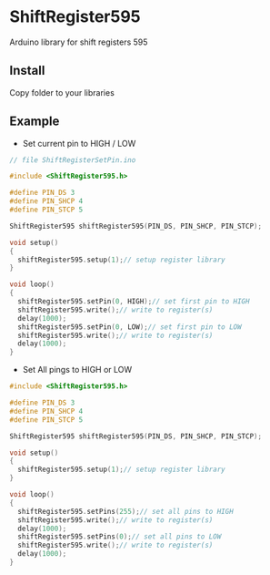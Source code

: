 # ShiftRegister595 #

Arduino library for shift registers 595

## Install ##

Copy folder to your libraries

## Example ##

- Set current pin to HIGH / LOW

```cpp
// file ShiftRegisterSetPin.ino

#include <ShiftRegister595.h>

#define PIN_DS 3
#define PIN_SHCP 4
#define PIN_STCP 5

ShiftRegister595 shiftRegister595(PIN_DS, PIN_SHCP, PIN_STCP);

void setup()
{
  shiftRegister595.setup(1);// setup register library
}

void loop()
{	
  shiftRegister595.setPin(0, HIGH);// set first pin to HIGH
  shiftRegister595.write();// write to register(s)
  delay(1000);
  shiftRegister595.setPin(0, LOW);// set first pin to LOW
  shiftRegister595.write();// write to register(s)
  delay(1000);
}

```

- Set All pings to HIGH or LOW

```cpp
#include <ShiftRegister595.h>

#define PIN_DS 3
#define PIN_SHCP 4
#define PIN_STCP 5

ShiftRegister595 shiftRegister595(PIN_DS, PIN_SHCP, PIN_STCP);

void setup()
{
  shiftRegister595.setup(1);// setup register library
}

void loop()
{	
  shiftRegister595.setPins(255);// set all pins to HIGH
  shiftRegister595.write();// write to register(s)
  delay(1000);
  shiftRegister595.setPins(0);// set all pins to LOW
  shiftRegister595.write();// write to register(s)
  delay(1000);
}

```